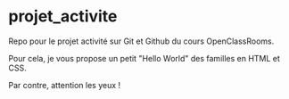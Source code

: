 # projet_activite
Repo pour le projet activité sur Git et Github du cours
OpenClassRooms.

Pour cela, je vous propose un petit "Hello World" des familles en HTML et CSS.

Par contre, attention les yeux !
